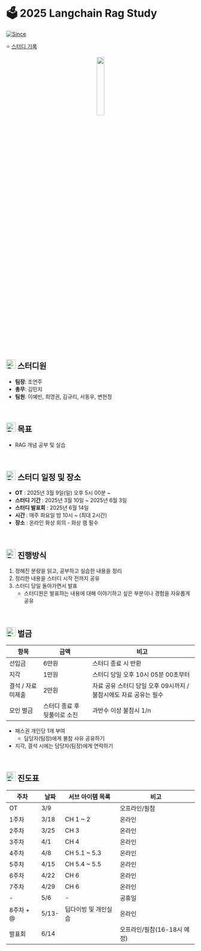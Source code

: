 # 🗳️ 2025 Langchain Rag Study

[![Since](https://img.shields.io/badge/since-2025.03.09-A9F5F2.svg?&edge_flat=false)](https://github.com/JAVACAFE-STUDY/2025-langchain-rag)

⭐️ [스터디 기록](https://github.com/JAVACAFE-STUDY/2025-langchain-rag/issues?q=is%3Aissue)

<div align="center">
    <img src="https://github.com/user-attachments/assets/3d5574da-53a3-4f82-8476-ec8fb0ed3e1b" width="20%" />
</div>

## <img src="https://raw.githubusercontent.com/Tarikul-Islam-Anik/Animated-Fluent-Emojis/master/Emojis/Smilies/Robot.png" alt="Robot" width="25" height="25" /> 스터디원

- **팀장**: 조연주
- **총무**: 김민지
- **팀원**: 이예빈, 최영권, 김규리, 서동우, 변현정

<br />

## <img src="https://raw.githubusercontent.com/Tarikul-Islam-Anik/Animated-Fluent-Emojis/master/Emojis/Smilies/Robot.png" alt="Robot" width="25" height="25" /> 목표

- RAG 개념 공부 및 실습

<br />

## <img src="https://raw.githubusercontent.com/Tarikul-Islam-Anik/Animated-Fluent-Emojis/master/Emojis/Smilies/Robot.png" alt="Robot" width="25" height="25" /> 스터디 일정 및 장소

- **OT** : 2025년 3월 9일(일) 오후 5시 00분 ~
- **스터디 기간** : 2025년 3월 10일 ~ 2025년 6월 3일
- **스터디 발표회** : 2025년 6월 14일 
- **시간** : 매주 화요일 밤 10시 ~ (최대 2시간)
- **장소** : 온라인 화상 회의 - 화상 캠 필수

<br />

## <img src="https://raw.githubusercontent.com/Tarikul-Islam-Anik/Animated-Fluent-Emojis/master/Emojis/Smilies/Robot.png" alt="Robot" width="25" height="25" /> 진행방식

1. 정해진 분량을 읽고, 공부하고 실습한 내용을 정리
2. 정리한 내용을 스터디 시작 전까지 공유
3. 스터디 당일 돌아가면서 발표
    - 스터디원은 발표하는 내용에 대해 이야기하고 싶은 부분이나 경험을 자유롭게 공유

<br />

## <img src="https://raw.githubusercontent.com/Tarikul-Islam-Anik/Animated-Fluent-Emojis/master/Emojis/Smilies/Robot.png" alt="Robot" width="25" height="25" /> 벌금

| 항목               | 금액                         | 비고                                                    |
| ------------------ | ---------------------------- | ------------------------------------------------------- |
| 선입금             | 6만원                        | 스터디 종료 시 반환                                     |
| 지각               | 1만원                        | 스터디 당일 오후 10시 05분 00초부터                     |
| 결석 / 자료 미제출 | 2만원                        | 자료 공유 스터디 당일 오후 09시까지 / 불참시에도 자료 공유는 필수 |
| 모인 벌금          | 스터디 종료 후 뒷풀이로 소진 | 과반수 이상 불참시 1/n                                  |

- 패스권 개인당 1개 부여
  - 담당자(팀장)에게 불참 사유 공유하기
- 지각, 결석 시에는 담당자(팀장)에게 연락하기

<br />

## <img src="https://raw.githubusercontent.com/Tarikul-Islam-Anik/Animated-Fluent-Emojis/master/Emojis/Smilies/Robot.png" alt="Robot" width="25" height="25" /> 진도표

| 주차   | 날짜  | 서브 아이템 목록 | 비고     |
| ------ | ----- | ---------- | -------- |
| OT     | 3/9   |              | 오프라인/필참 |
| 1주차  | 3/18  | CH 1 ~ 2      | 온라인   |
| 2주차  | 3/25  | CH 3           | 온라인   |
| 3주차  | 4/1   | CH 4   | 온라인   |
| 4주차  | 4/8   | CH 5.1 ~ 5.3   | 온라인   |
| 5주차  | 4/15  | CH 5.4 ~ 5.5   | 온라인   |
| 6주차  | 4/22  | CH 6           | 온라인   |
| 7주차  | 4/29  | CH 6           | 온라인   |
| -     | 5/6   |  -             | 공휴일   |
| 8주차  + @  | 5/13- | 딥다이빙 및 개인실습   | 온라인   |
| 발표회 |  6/14  |                  | 오프라인/필참(16-18시 예정) |
